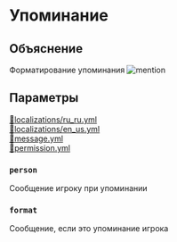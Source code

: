 <!-- #region title -->
# Упоминание
<!-- #endregion title -->

<!-- #region explanation -->
## Объяснение
Форматирование упоминания
![mention](/mention.png)
<!-- #endregion explanation -->

<!-- #region parameters -->
## Параметры
[:file_folder:localizations/ru_ru.yml](/docs/localizations/ru_ru/message/format/mention)\
[:file_folder:localizations/en_us.yml](/docs/localizations/en_us/message/format/mention)\
[:file_folder:message.yml](/docs/message/format/mention)\
[:file_folder:permission.yml](/docs/permission/message/format/mention)
<!-- #endregion parameters -->

<!-- #region localization -->
### `person`

Сообщение игроку при упоминании

### `format`

Сообщение, если это упоминание игрока
<!-- #endregion localization -->